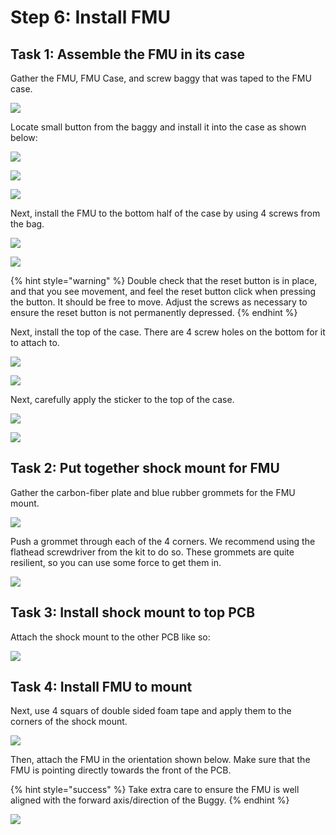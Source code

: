 # Step 6: Install FMU

## Task 1: Assemble the FMU in its case

Gather the FMU, FMU Case, and screw baggy that was taped to the FMU case.

![](../../.gitbook/assets/IMG\_5972.JPEG)

Locate small button from the baggy and install it into the case as shown below:

![](../../.gitbook/assets/IMG\_5974.JPEG)

![](../../.gitbook/assets/IMG\_5975.JPEG)

![](../../.gitbook/assets/IMG\_5976.JPEG)

Next, install the FMU to the bottom half of the case by using 4 screws from the bag.

![](../../.gitbook/assets/IMG\_5979.JPEG)

![](../../.gitbook/assets/IMG\_5980.JPEG)

{% hint style="warning" %}
Double check that the reset button is in place, and that you see movement, and feel the reset button click when pressing the button. It should be free to move. Adjust the screws as necessary to ensure the reset button is not permanently depressed.
{% endhint %}

Next, install the top of the case. There are 4 screw holes on the bottom for it to attach to.

![](../../.gitbook/assets/IMG\_5981.JPEG)

![](../../.gitbook/assets/IMG\_5982.JPEG)

Next, carefully apply the sticker to the top of the case.

![](../../.gitbook/assets/IMG\_5984.JPEG)

![](../../.gitbook/assets/IMG\_5985.JPEG)

## Task 2: Put together shock mount for FMU

Gather the carbon-fiber plate and blue rubber grommets for the FMU mount.

![](../../.gitbook/assets/IMG\_6005.JPEG)

Push a grommet through each of the 4 corners. We recommend using the flathead screwdriver from the kit to do so. These grommets are quite resilient, so you can use some force to get them in.

![](../../.gitbook/assets/IMG\_6006.JPEG)

## Task 3: Install shock mount to top PCB

Attach the shock mount to the other PCB like so:

![](../../.gitbook/assets/IMG\_6008.JPEG)

## Task 4: Install FMU to mount

Next, use 4 squars of double sided foam tape and apply them to the corners of the shock mount.

![](../../.gitbook/assets/IMG\_6010.JPEG)

Then, attach the FMU in the orientation shown below. Make sure that the FMU is pointing directly towards the front of the PCB.

{% hint style="success" %}
Take extra care to ensure the FMU is well aligned with the forward axis/direction of the Buggy.
{% endhint %}

![](../../.gitbook/assets/IMG\_6011.JPEG)


